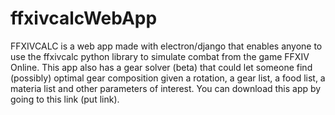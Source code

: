# ffxivcalcWebApp

FFXIVCALC is a web app made with electron/django that enables anyone to use the ffxivcalc python library to simulate combat from the game FFXIV Online. This app also has a gear solver (beta) that could let someone find (possibly) optimal gear composition given a rotation, a gear list, a food list, a materia list and other parameters of interest. You can download this app by going to this link (put link).
